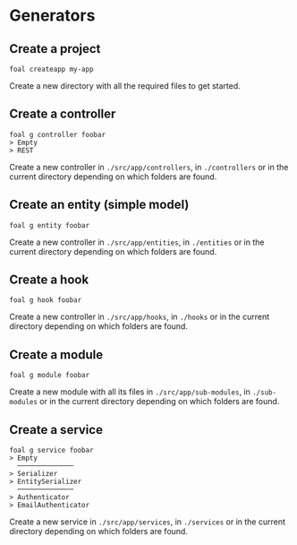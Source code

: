 # Generators

## Create a project

```shell
foal createapp my-app
```

Create a new directory with all the required files to get started.

## Create a controller

```shell
foal g controller foobar
> Empty
> REST
```

Create a new controller in `./src/app/controllers`, in `./controllers` or in the current directory depending on which folders are found.

## Create an entity (simple model)

```shell
foal g entity foobar
```

Create a new controller in `./src/app/entities`, in `./entities` or in the current directory depending on which folders are found.

## Create a hook

```shell
foal g hook foobar
```

Create a new controller in `./src/app/hooks`, in `./hooks` or in the current directory depending on which folders are found.

## Create a module

```shell
foal g module foobar
```

Create a new module with all its files in `./src/app/sub-modules`, in `./sub-modules` or in the current directory depending on which folders are found.

## Create a service

```shell
foal g service foobar
> Empty
  ──────────────
> Serializer
> EntitySerializer
  ──────────────
> Authenticator
> EmailAuthenticator
```

Create a new service in `./src/app/services`, in `./services` or in the current directory depending on which folders are found.